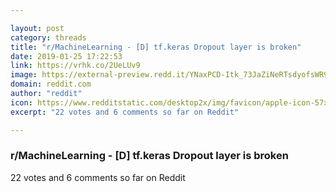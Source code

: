 ```yaml
---

layout: post
category: threads
title: "r/MachineLearning - [D] tf.keras Dropout layer is broken"
date: 2019-01-25 17:22:53
link: https://vrhk.co/2UeLUv9
image: https://external-preview.redd.it/YNaxPCD-Itk_73JaZiNeRTsdyofsWR9nvDN3Qa4k9nc.jpg?auto=webp&s=7aedd8ab316b840e4b2971881f7f1e7d9a1567d5
domain: reddit.com
author: "reddit"
icon: https://www.redditstatic.com/desktop2x/img/favicon/apple-icon-57x57.png
excerpt: "22 votes and 6 comments so far on Reddit"

---
```


### r/MachineLearning - [D] tf.keras Dropout layer is broken

22 votes and 6 comments so far on Reddit